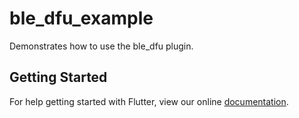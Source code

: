 # ble_dfu_example

Demonstrates how to use the ble_dfu plugin.

## Getting Started

For help getting started with Flutter, view our online
[documentation](https://flutter.io/).
